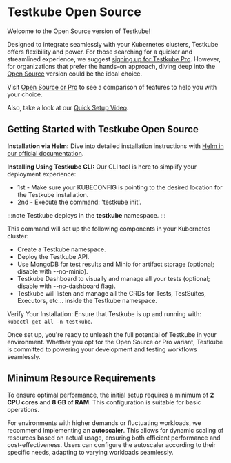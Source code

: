 # Testkube Open Source

Welcome to the Open Source version of Testkube! 

Designed to integrate seamlessly with your Kubernetes clusters, Testkube offers flexibility and power. For those searching for a quicker and streamlined experience, we suggest [signing up for Testkube Pro](https://app.testkube.io/). However, for organizations that prefer the hands-on approach, diving deep into the [Open Source](testkube-oss.md) version could be the ideal choice.

Visit [Open Source or Pro](open-source-or-pro.md) to see a comparison of features to help you with your choice.

Also, take a look at our [Quick Setup Video](https://www.youtube.com/watch?v=ynzEkOUhxKk).

## Getting Started with Testkube Open Source

**Installation via Helm:** Dive into detailed installation instructions with [Helm in our official documentation](https://docs.testkube.io/articles/helm-chart/).

**Installing Using Testkube CLI:** Our CLI tool is here to simplify your deployment experience:
- 1st - Make sure your KUBECONFIG is pointing to the desired location for the Testkube installation.
- 2nd - Execute the command: 'testkube init'.

:::note
Testkube deploys in the **testkube** namespace. 
:::

This command will set up the following components in your Kubernetes cluster:

- Create a Testkube namespace.
- Deploy the Testkube API.
- Use MongoDB for test results and Minio for artifact storage (optional; disable with --no-minio). 
- Testkube Dashboard to visually and manage all your tests (optional; disable with --no-dashboard flag).
- Testkube will listen and manage all the CRDs for Tests, TestSuites, Executors, etc… inside the Testkube namespace.


Verify Your Installation: Ensure that Testkube is up and running with: 
`kubectl get all -n testkube`.

Once set up, you're ready to unleash the full potential of Testkube in your environment. Whether you opt for the Open Source or Pro variant, Testkube is committed to powering your development and testing workflows seamlessly.

## Minimum Resource Requirements

To ensure optimal performance, the initial setup requires a minimum of **2 CPU cores** and **8 GB of RAM**. This configuration is suitable for basic operations. 

For environments with higher demands or fluctuating workloads, we recommend implementing an **autoscaler**. This allows for dynamic scaling of resources based on actual usage, ensuring both efficient performance and cost-effectiveness. Users can configure the autoscaler according to their specific needs, adapting to varying workloads seamlessly.

